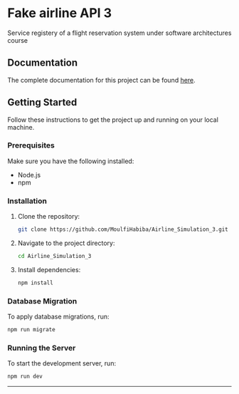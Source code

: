 # Fake airline API 3

Service registery of a flight reservation system under software architectures course

## Documentation

The complete documentation for this project can be found [here](https://documenter.getpostman.com/view/25077893/2sA3QqfsgC).

## Getting Started

Follow these instructions to get the project up and running on your local machine.

### Prerequisites

Make sure you have the following installed:

- Node.js
- npm

### Installation

1. Clone the repository:

   ```bash
   git clone https://github.com/MoulfiHabiba/Airline_Simulation_3.git
   ```

2. Navigate to the project directory:

   ```bash
   cd Airline_Simulation_3
   ```

3. Install dependencies:
   ```bash
   npm install
   ```

### Database Migration

To apply database migrations, run:

```bash
npm run migrate
```

### Running the Server

To start the development server, run:

```bash
npm run dev
```

---